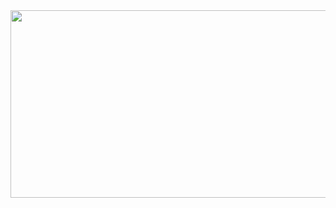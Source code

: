 <div align="center">
  <img src="[https://giphy.com/embed/26tOZ42Mg6pbTUPHW](https://media2.giphy.com/media/v1.Y2lkPTc5MGI3NjExZXdoZmR5MnRqaTQza3VpaXU0YXBnYjA3NmRxaWw2NTI1d3hrbTNubCZlcD12MV9pbnRlcm5hbF9naWZfYnlfaWQmY3Q9Zw/26tOZ42Mg6pbTUPHW/giphy.gif)https://media2.giphy.com/media/v1.Y2lkPTc5MGI3NjExZXdoZmR5MnRqaTQza3VpaXU0YXBnYjA3NmRxaWw2NTI1d3hrbTNubCZlcD12MV9pbnRlcm5hbF9naWZfYnlfaWQmY3Q9Zw/26tOZ42Mg6pbTUPHW/giphy.gif" width="600" height="300"/>
</div>
